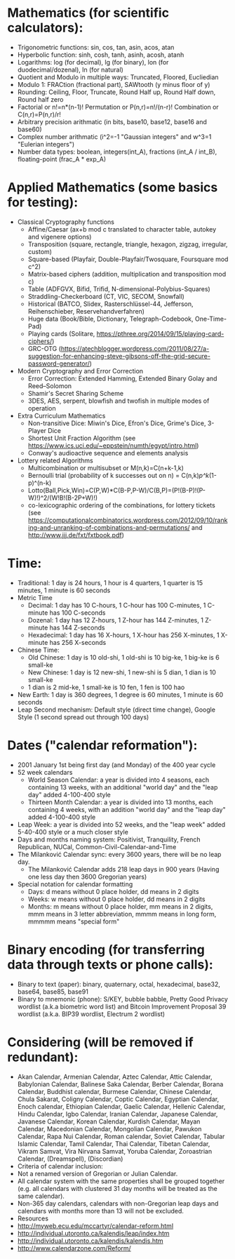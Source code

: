 # Mathematics (for scientific calculators):
* Trigonometric functions: sin, cos, tan, asin, acos, atan
* Hyperbolic function: sinh, cosh, tanh, asinh, acosh, atanh
* Logarithms: log (for decimal), lg (for binary), lon (for duodecimal/dozenal), ln (for natural)
* Quotient and Modulo in multiple ways: Truncated, Floored, Eucliedian
* Modulo 1: FRACtion (fractional part), SAWtooth (y minus floor of y)
* Rounding: Ceiling, Floor, Truncate, Round Half up, Round Half down, Round half zero
* Factorial or n!=n*(n-1)! Permutation or P(n,r)=n!/(n-r)! Combination or C(n,r)=P(n,r)/r!
* Arbitrary precision arithmatic (in bits, base10, base12, base16 and base60)
* Complex number arithmatic (i^2=-1 "Gaussian integers" and w^3=1 "Eulerian integers")
* Number data types: boolean, integers(int_A), fractions (int_A / int_B), floating-point (frac_A * exp_A)

# Applied Mathematics (some basics for testing):
* Classical Cryptography functions
    * Affine/Caesar (ax+b mod c translated to character table, autokey and vigenere options)
    * Transposition (square, rectangle, triangle, hexagon, zigzag, irregular, custom)
    * Square-based (Playfair, Double-Playfair/Twosquare, Foursquare mod c^2)
    * Matrix-based ciphers (addition, multiplication and transposition mod c)
    * Table (ADFGVX, Bifid, Trifid, N-dimensional-Polybius-Squares)
    * Straddling-Checkerboard (CT, VIC, SECOM, Snowfall)
    * Historical (BATCO, Slidex, Rasterschlüssel-44, Jefferson, Reihenschieber, Reservehandverfahren)
    * Huge data (Book/Bible, Dictionary, Telegraph-Codebook, One-Time-Pad) 
    * Playing cards (Solitare, https://pthree.org/2014/09/15/playing-card-ciphers/)
    * GRC-OTG (https://atechblogger.wordpress.com/2011/08/27/a-suggestion-for-enhancing-steve-gibsons-off-the-grid-secure-password-generator/)
* Modern Cryptography and Error Correction
    * Error Correction: Extended Hamming, Extended Binary Golay and Reed–Solomon
    * Shamir's Secret Sharing Scheme
    * 3DES, AES, serpent, blowfish and twofish in multiple modes of operation
* Extra Curriculum Mathematics
    * Non-transitive Dice: Miwin's Dice, Efron's Dice, Grime's Dice, 3-Player Dice
    * Shortest Unit Fraction Algorithm (see https://www.ics.uci.edu/~eppstein/numth/egypt/intro.html)
    * Conway's audioactive sequence and elements analysis
* Lottery related Algorithms
    * Multicombination or multisubset or M(n,k)=C(n+k-1,k)
    * Bernoulli trial (probability of k successes out on n) = C(n,k)*p^k*(1-p)^(n-k)
    * Lotto(Ball,Pick,Win)=C(P,W)*C(B-P,P-W)/C(B,P)=(P!(B-P)!(P-W)!)^2/(W!B!(B-2P+W)!)
    * co-lexicographic ordering of the combinations, for lottery tickets (see https://computationalcombinatorics.wordpress.com/2012/09/10/ranking-and-unranking-of-combinations-and-permutations/ and http://www.jjj.de/fxt/fxtbook.pdf)

# Time:
* Traditional: 1 day is 24 hours, 1 hour is 4 quarters, 1 quarter is 15 minutes, 1 minute is 60 seconds
* Metric Time
    * Decimal: 1 day has 10 C-hours, 1 C-hour has 100 C-minutes, 1 C-minute has 100 C-seconds
    * Dozenal: 1 day has 12 Z-hours, 1 Z-hour has 144 Z-minutes, 1 Z-minute has 144 Z-seconds
    * Hexadecimal: 1 day has 16 X-hours, 1 X-hour has 256 X-minutes, 1 X-minute has 256 X-seconds
* Chinese Time:
    * Old Chinese: 1 day is 10 old-shi, 1 old-shi is 10 big-ke, 1 big-ke is 6 small-ke
    * New Chinese: 1 day is 12 new-shi, 1 new-shi is 5 dian, 1 dian is 10 small-ke
    * 1 dian is 2 mid-ke, 1 small-ke is 10 fen, 1 fen is 100 hao
* New Earth: 1 day is 360 degrees, 1 degree is 60 minutes, 1 minute is 60 seconds
* Leap Second mechanism: Default style (direct time change), Google Style (1 second spread out through 100 days)

# Dates ("calendar reformation"):
* 2001 January 1st being first day (and Monday) of the 400 year cycle
* 52 week calendars
    * World Season Calendar: a year is divided into 4 seasons, each containing 13 weeks, with an additional "world day" and the "leap day" added 4-100-400 style
    * Thirteen Month Calendar: a year is divided into 13 months, each containing 4 weeks, with an addition "world day" and the "leap day" added 4-100-400 style
* Leap Week: a year is divided into 52 weeks, and the "leap week" added 5-40-400 style or a much closer style
* Days and months naming system: Positivist, Tranquility, French Republican, NUCal, Common-Civil-Calendar-and-Time
* The Milanković Calendar sync: every 3600 years, there will be no leap day.
    * The Milanković Calendar adds 218 leap days in 900 years (Having one less day then 3600 Gregorian years)
* Special notation for calendar formatting
    * Days: d means without 0 place holder, dd means in 2 digits
    * Weeks: w means without 0 place holder, dd means in 2 digits
    * Months: m means without 0 place holder, mm means in 2 digits, mmm means in 3 letter abbreviation, mmmm means in long form, mmmmm means "special form"

# Binary encoding (for transferring data through texts or phone calls):
* Binary to text (paper): binary, quaternary, octal, hexadecimal, base32, base64, base85, base91
* Binary to mnemonic (phone): S/KEY, bubble babble, Pretty Good Privacy wordlist (a.k.a biometric word list) and Bitcoin Improvement Proposal 39 wordlist (a.k.a. BIP39 wordlist, Electrum 2 wordlist)

# Considering (will be removed if redundant):
* Akan Calendar, Armenian Calendar, Aztec Calendar, Attic Calendar, Babylonian Calendar, Balinese Saka Calendar, Berber Calendar, Borana Calendar, Buddhist calendar, Burmese Calendar, Chinese Calendar, Chula Sakarat, Coligny Calendar, Coptic Calendar, Egyptian Calendar, Enoch calendar, Ethiopian Calendar, Gaelic Calendar, Hellenic Calendar, Hindu Calendar, Igbo Calendar, Iranian Calendar, Japanese Calendar, Javanese Calendar, Korean Calendar, Kurdish Calendar, Mayan Calendar, Macedonian Calendar, Mongolian Calendar, Pawukon Calendar, Rapa Nui Calendar, Roman calendar, Soviet Calendar, Tabular Islamic Calendar, Tamil Calendar, Thai Calendar, Tibetan Calendar, Vikram Samvat, Vira Nirvana Samvat, Yoruba Calendar, Zoroastrian Calendar, (Dreamspell), (Discordian)
* Criteria of calendar inclusion:
* Not a renamed version of Gregorian or Julian Calendar.
* All calendar system with the same properties shall be grouped together (e.g. all calendars with clustered 31 day months will be treated as the same calendar).
* Non-365 day calendars, calendars with non-Gregorian leap days and calendars with months more than 13 will not be excluded.
* Resources
* http://myweb.ecu.edu/mccartyr/calendar-reform.html
* http://individual.utoronto.ca/kalendis/leap/index.htm
* http://individual.utoronto.ca/kalendis/kalendis.htm
* http://www.calendarzone.com/Reform/
